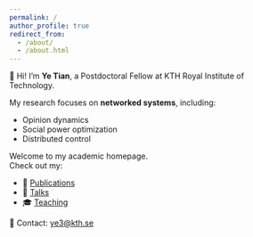```yaml
---
permalink: /
author_profile: true
redirect_from: 
  - /about/
  - /about.html
---
```



👋 Hi! I’m **Ye Tian**, a Postdoctoral Fellow at KTH Royal Institute of Technology.

My research focuses on **networked systems**, including:
- Opinion dynamics
- Social power optimization
- Distributed control

Welcome to my academic homepage.  
Check out my:
- 📄 [Publications](/publications/)
- 🎤 [Talks](/talks/)
- 🎓 [Teaching](/teaching/)

📧 Contact: [ye3@kth.se](mailto:ye3@kth.se)
